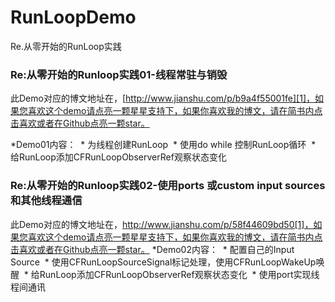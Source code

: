 # RunLoopDemo
Re.从零开始的RunLoop实践

### Re:从零开始的Runloop实践01-线程常驻与销毁 
此Demo对应的博文地址在，[http://www.jianshu.com/p/b9a4f55001fe][1]，如果您喜欢这个demo请点亮一颗星星支持下，如果你喜欢我的博文，请在简书内点击喜欢或者在Github点亮一颗star。

*Demo01内容：
  * 为线程创建RunLoop
  * 使用do while 控制RunLoop循环
  * 给RunLoop添加CFRunLoopObserverRef观察状态变化


[1]:	http://www.jianshu.com/p/b9a4f55001fe



### Re:从零开始的Runloop实践02-使用ports 或custom input sources 和其他线程通信
此Demo对应的博文地址在，http://www.jianshu.com/p/58f44609bd50[1]，如果您喜欢这个demo请点亮一颗星星支持下，如果你喜欢我的博文，请在简书内点击喜欢或者在Github点亮一颗star。
*Demo02内容：
  * 配置自己的Input Source
  * 使用CFRunLoopSourceSignal标记处理，使用CFRunLoopWakeUp唤醒
  * 给RunLoop添加CFRunLoopObserverRef观察状态变化
  * 使用port实现线程间通讯


[1]:	http://www.jianshu.com/p/b9a4f55001fe
